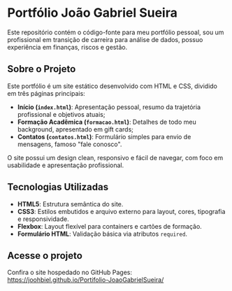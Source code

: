 # Portfólio João Gabriel Sueira

Este repositório contém o código-fonte para meu portfólio pessoal, sou um profissional em transição de carreira para análise de dados, possuo experiência em finanças, riscos e gestão.

## Sobre o Projeto

Este portfólio é um site estático desenvolvido com HTML e CSS, dividido em três páginas principais:

- **Início (`index.html`)**: Apresentação pessoal, resumo da trajetória profissional e objetivos atuais;
- **Formação Acadêmica (`formacao.html`)**: Detalhes de todo meu background, apresentado em gift cards;
- **Contatos (`contatos.html`)**: Formulário simples para envio de mensagens, famoso "fale conosco".

O site possui um design clean, responsivo e fácil de navegar, com foco em usabilidade e apresentação profissional.

## Tecnologias Utilizadas

- **HTML5**: Estrutura semântica do site.
- **CSS3**: Estilos embutidos e arquivo externo para layout, cores, tipografia e responsividade.
- **Flexbox**: Layout flexível para containers e cartões de formação.
- **Formulário HTML**: Validação básica via atributos `required`.

## Acesse o projeto

Confira o site hospedado no GitHub Pages:
https://joohbiel.github.io/Portifolio-JoaoGabrielSueira/
